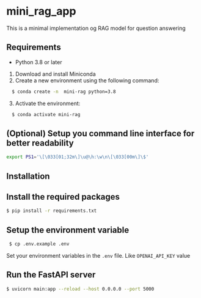 # mini_rag_app
This is a minimal implementation og RAG model for question answering

## Requirements
- Python 3.8 or later
 1) Download and install Miniconda
 2) Create a new environment using the following command:

```bash 
  $ conda create -n  mini-rag python=3.8
 ```
 3) Activate the environment:
 
```bash 
  $ conda activate mini-rag
```
    
## (Optional) Setup you command line interface for better readability
```bash 
export PS1='\[\033[01;32m\]\u@\h:\w\n\[\033[00m\]\$'
```
## Installation 
## Install the required packages
```bash
$ pip install -r requirements.txt
```
## Setup the environment variable
```bash 
 $ cp .env.example .env
 ```
 Set your environment variables in the `.env` file. Like `OPENAI_API_KEY` value
 ## Run the FastAPI server 
 ```bash
 $ uvicorn main:app --reload --host 0.0.0.0 --port 5000
 ```
 




